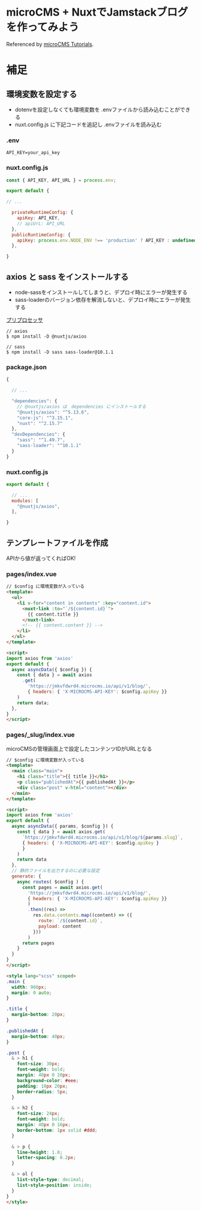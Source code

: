 # microCMS + NuxtでJamstackブログを作ってみよう
Referenced by [microCMS Tutorials](https://blog.microcms.io/microcms-nuxt-jamstack-blog/).

# 補足

## 環境変数を設定する

- dotenvを設定しなくても環境変数を .envファイルから読み込むことができる
- nuxt.config.js に下記コードを追記し .envファイルを読み込む

### .env

```
API_KEY=your_api_key
```

### nuxt.config.js

```javascript
const { API_KEY, API_URL } = process.env;

export default {

// ...

  privateRuntimeConfig: {
    apiKey: API_KEY,
    // apiUrL: API_URL
  },
  publicRuntimeConfig: {
    apiKey: process.env.NODE_ENV !== 'production' ? API_KEY : undefined
  },

}
```

## axios と sass をインストールする

- node-sassをインストールしてしまうと、デプロイ時にエラーが発生する
- sass-loaderのバージョン依存を解消しないと、デプロイ時にエラーが発生する

[プリプロセッサ](https://nuxtjs.org/ja/docs/features/configuration/#%E3%83%97%E3%83%AA%E3%83%97%E3%83%AD%E3%82%BB%E3%83%83%E3%82%B5)

```
// axios
$ npm install -D @nuxtjs/axios

// sass
$ npm install -D sass sass-loader@10.1.1
```

### package.json

```javascript
{

  // ...

  "dependencies": {
    // @nuxtjs/axios は　dependencies にインストールする
    "@nuxtjs/axios": "^5.13.6",
    "core-js": "^3.15.1",
    "nuxt": "^2.15.7"
  },
  "devDependencies": {
    "sass": "^1.49.7",
    "sass-loader": "^10.1.1"
  }
}
```

### nuxt.config.js

```javascript
export default {

  // ...
  modules: [
    "@nuxtjs/axios",
  ],

}
```

## テンプレートファイルを作成
APIから値が返ってくればOK!

### pages/index.vue

```html
// $config に環境変数が入っている
<template>
  <ul>
    <li v-for="content in contents" :key="content.id">
      <nuxt-link :to="`/${content.id}`">
        {{ content.title }}
      </nuxt-link>
      <!-- {{ content.content }} -->
    </li>
  </ul>
</template>

<script>
import axios from 'axios'
export default {
  async asyncData({ $config }) {
    const { data } = await axios
      .get(
        'https://jmkvfdwrd4.microcms.io/api/v1/blog/',
        { headers: { 'X-MICROCMS-API-KEY': $config.apiKey }}
    )
    return data;
  },
}
</script>
```

### pages/_slug/index.vue
microCMSの管理画面上で設定したコンテンツIDがURLとなる

```html
// $config に環境変数が入っている
<template>
  <main class="main">
    <h1 class="title">{{ title }}</h1>
    <p class="publishedAt">{{ publishedAt }}</p>
    <div class="post" v-html="content"></div>
  </main>
</template>

<script>
import axios from 'axios'
export default {
  async asyncData({ params, $config }) {
    const { data } = await axios.get(
      `https://jmkvfdwrd4.microcms.io/api/v1/blog/${params.slug}`,
      { headers: { 'X-MICROCMS-API-KEY': $config.apiKey }
      }
    )
    return data
  },
  // 静的ファイルを出力するのに必要な設定
  generate: {
    async routes( $config ) {
      const pages = await axios.get(
        'https://jmkvfdwrd4.microcms.io/api/v1/blog/',
        { headers: { 'X-MICROCMS-API-KEY': $config.apiKey }}
        )
        .then((res) =>
          res.data.contents.map((content) => ({
            route: `/${content.id}`,
            payload: content
          }))
        )
      return pages
    }
  }
}
</script>

<style lang="scss" scoped>
.main {
  width: 960px;
  margin: 0 auto;
}

.title {
  margin-bottom: 20px;
}

.publishedAt {
  margin-bottom: 40px;
}

.post {
  & > h1 {
    font-size: 30px;
    font-weight: bold;
    margin: 40px 0 20px;
    background-color: #eee;
    padding: 10px 20px;
    border-radius: 5px;
  }

  & > h2 {
    font-size: 24px;
    font-weight: bold;
    margin: 40px 0 16px;
    border-bottom: 1px solid #ddd;
  }

  & > p {
    line-height: 1.8;
    letter-spacing: 0.2px;
  }

  & > ol {
    list-style-type: decimal;
    list-style-position: inside;
  }
}
</style>
```
